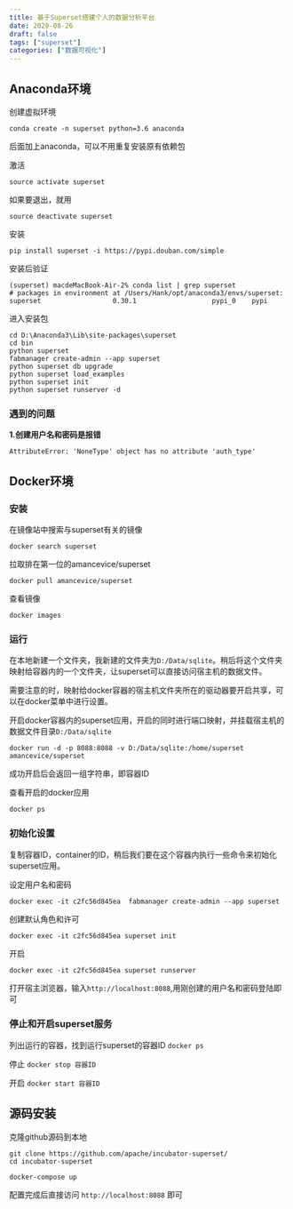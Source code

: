 ```yaml
---
title: 基于Superset搭建个人的数据分析平台
date: 2020-08-26
draft: false
tags: ["superset"]
categories: ["数据可视化"]
---
```


## Anaconda环境


创建虚拟环境
```
conda create -n superset python=3.6 anaconda
```
后面加上anaconda，可以不用重复安装原有依赖包

激活
```
source activate superset
```

如果要退出，就用
```
source deactivate superset
```

安装
```
pip install superset -i https://pypi.douban.com/simple
```
安装后验证
```
(superset) macdeMacBook-Air-2% conda list | grep superset
# packages in environment at /Users/Hank/opt/anaconda3/envs/superset:
superset                  0.30.1                   pypi_0    pypi
```

进入安装包
```
cd D:\Anaconda3\Lib\site-packages\superset
cd bin
python superset
fabmanager create-admin --app superset
python superset db upgrade
python superset load_examples
python superset init
python superset runserver -d
```

### 遇到的问题

**1.创建用户名和密码是报错**
```
AttributeError: 'NoneType' object has no attribute 'auth_type'
```


## Docker环境

### 安装

在镜像站中搜索与superset有关的镜像

`docker search superset`

拉取排在第一位的amancevice/superset

`docker pull amancevice/superset`

查看镜像

`docker images`

### 运行

在本地新建一个文件夹，我新建的文件夹为`D:/Data/sqlite`。稍后将这个文件夹映射给容器内的一个文件夹，让superset可以直接访问宿主机的数据文件。

需要注意的时，映射给docker容器的宿主机文件夹所在的驱动器要开启共享，可以在docker菜单中进行设置。

开启docker容器内的superset应用，开启的同时进行端口映射，并挂载宿主机的数据文件目录`D:/Data/sqlite`

`docker run -d -p 8088:8088 -v D:/Data/sqlite:/home/superset amancevice/superset`

成功开启后会返回一组字符串，即容器ID

查看开启的docker应用

`docker ps`

### 初始化设置

复制容器ID，container的ID，稍后我们要在这个容器内执行一些命令来初始化superset应用。

设定用户名和密码

`docker exec -it c2fc56d845ea  fabmanager create-admin --app superset`

创建默认角色和许可

`docker exec -it c2fc56d845ea superset init`

开启

`docker exec -it c2fc56d845ea superset runserver`

打开宿主浏览器，输入`http://localhost:8088`,用刚创建的用户名和密码登陆即可

### 停止和开启superset服务

列出运行的容器，找到运行superset的容器ID `docker ps`

停止 `docker stop 容器ID`

开启 `docker start 容器ID`

## 源码安装

克隆github源码到本地
```
git clone https://github.com/apache/incubator-superset/
cd incubator-superset

docker-compose up
```

配置完成后直接访问 `http://localhost:8088` 即可
